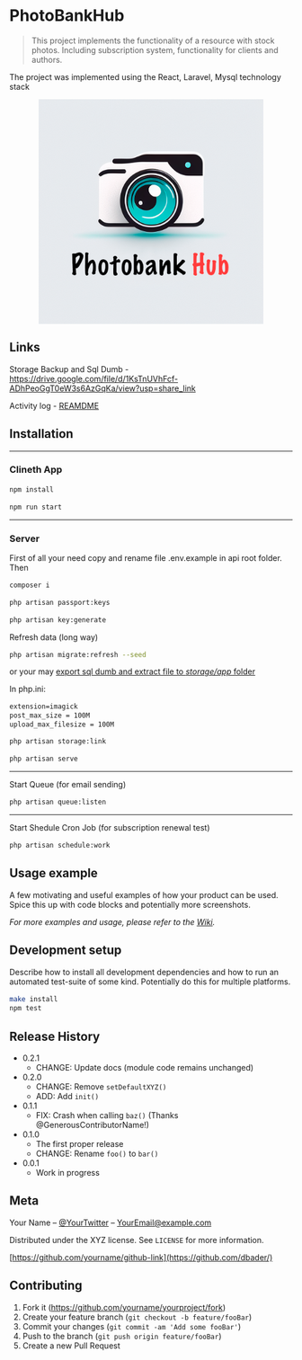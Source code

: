# PhotoBankHub
> This project implements the functionality of a resource with stock photos. Including subscription system, functionality for clients and authors.


The project was implemented using the React, Laravel, Mysql technology stack


<img 
src="assets/logo/logo_with_lable.png" 
alt="Markdownify" 
width="400" 
style="display: block; margin: 0 auto;" 
/>


## Links 

Storage Backup and Sql Dumb - https://drive.google.com/file/d/1KsTnUVhFcf-ADhPeoGgT0eW3s6AzGqKa/view?usp=share_link

Activity log - [REAMDME](/api/README.md)

## Installation

---
### Clineth App


```sh 
npm install 
```

```sh 
npm run start 
```

--- 

### Server

First of all your need copy and rename file .env.example in api  root folder.
<br />
Then 


```sh
composer i
```

```sh
php artisan passport:keys
```

```sh 
php artisan key:generate
```

Refresh data (long way)
```sh 
php artisan migrate:refresh --seed 
```
or your may [export sql dumb and extract file to <i>storage/app</i> folder](https://drive.google.com/file/d/1KsTnUVhFcf-ADhPeoGgT0eW3s6AzGqKa/view?usp=share_link) 


In php.ini: 

```
extension=imagick
post_max_size = 100M
upload_max_filesize = 100M
```

```sh
php artisan storage:link
```

```sh
php artisan serve
```


--- 
Start Queue (for email sending)
```sh
php artisan queue:listen 
```
--- 
Start Shedule Cron Job (for subscription renewal test)
```sh
php artisan schedule:work 
```


## Usage example

A few motivating and useful examples of how your product can be used. Spice this up with code blocks and potentially more screenshots.

_For more examples and usage, please refer to the [Wiki][wiki]._

## Development setup

Describe how to install all development dependencies and how to run an automated test-suite of some kind. Potentially do this for multiple platforms.

```sh
make install
npm test
```

## Release History

* 0.2.1
    * CHANGE: Update docs (module code remains unchanged)
* 0.2.0
    * CHANGE: Remove `setDefaultXYZ()`
    * ADD: Add `init()`
* 0.1.1
    * FIX: Crash when calling `baz()` (Thanks @GenerousContributorName!)
* 0.1.0
    * The first proper release
    * CHANGE: Rename `foo()` to `bar()`
* 0.0.1
    * Work in progress

## Meta

Your Name – [@YourTwitter](https://twitter.com/dbader_org) – YourEmail@example.com

Distributed under the XYZ license. See ``LICENSE`` for more information.

[https://github.com/yourname/github-link](https://github.com/dbader/)

## Contributing

1. Fork it (<https://github.com/yourname/yourproject/fork>)
2. Create your feature branch (`git checkout -b feature/fooBar`)
3. Commit your changes (`git commit -am 'Add some fooBar'`)
4. Push to the branch (`git push origin feature/fooBar`)
5. Create a new Pull Request

<!-- Markdown link & img dfn's -->
[npm-image]: https://img.shields.io/npm/v/datadog-metrics.svg?style=flat-square
[npm-url]: https://npmjs.org/package/datadog-metrics
[npm-downloads]: https://img.shields.io/npm/dm/datadog-metrics.svg?style=flat-square
[travis-image]: https://img.shields.io/travis/dbader/node-datadog-metrics/master.svg?style=flat-square
[travis-url]: https://travis-ci.org/dbader/node-datadog-metrics
[wiki]: https://github.com/yourname/yourproject/wiki
